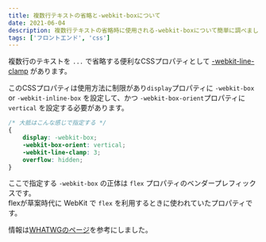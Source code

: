 ```yaml
---
title: 複数行テキストの省略と-webkit-boxについて
date: 2021-06-04
description: 複数行テキストの省略時に使用される-webkit-boxについて簡単に調べました。
tags: ['フロントエンド', 'css']
---
```

複数行のテキストを `...` で省略する便利なCSSプロパティとして [-webkit-line-clamp](https://developer.mozilla.org/ja/docs/Web/CSS/-webkit-line-clamp) があります。

このCSSプロパティは使用方法に制限があり`display`プロパティに `-webkit-box` or `-webkit-inline-box` を設定して、かつ `-webkit-box-orient`プロパティに `vertical` を設定する必要があります。

```css
/* 大抵はこんな感じで指定する */
{
    display: -webkit-box;
    -webkit-box-orient: vertical;
    -webkit-line-clamp: 3;
    overflow: hidden;
}
```

ここで指定する `-webkit-box` の正体は `flex` プロパティのベンダープレフィックスです。  
flexが草案時代に WebKit で `flex` を利用するときに使われていたプロパティです。

情報は[WHATWGのページ](https://compat.spec.whatwg.org/#css-keyword-mappings)を参考にしました。
